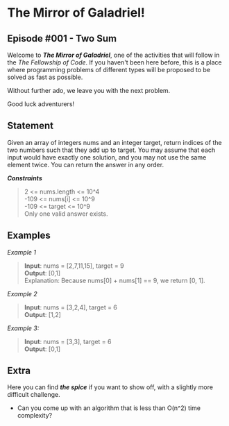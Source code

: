# The Mirror of Galadriel!
## Episode #001 - Two Sum

Welcome to ***The Mirror of Galadriel***, one of the activities that will follow in the *The Fellowship of Code*. If you haven't been here before, this is a place where programming problems of different types will be proposed to be solved as fast as possible.

Without further ado, we leave you with the next problem. 

Good luck adventurers!

## Statement

Given an array of integers nums and an integer target, return indices of the two numbers such that they add up to target. 
You may assume that each input would have exactly one solution, and you may not use the same element twice.
You can return the answer in any order.

***Constraints***
> 2 <= nums.length <= 10^4
> </br> -109 <= nums[i] <= 10^9
> </br> -109 <= target <= 10^9
> </br> Only one valid answer exists.

## Examples

*Example 1*
> **Input**: nums = [2,7,11,15], target = 9
> </br> **Output**: [0,1]
> </br> Explanation: Because nums[0] + nums[1] == 9, we return [0, 1].

*Example 2*
> **Input**: nums = [3,2,4], target = 6
> </br> **Output**: [1,2]

*Example 3:*
> **Input**: nums = [3,3], target = 6
> </br> **Output**: [0,1]

## Extra

Here you can find ***the spice*** if you want to show off, with a slightly more difficult challenge.

- Can you come up with an algorithm that is less than O(n^2) time complexity?
